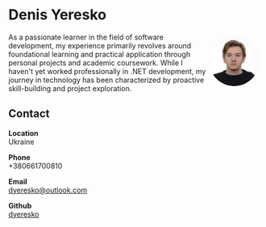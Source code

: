 # Denis Yeresko
<img style="float:right;border-radius:50%;width:100px;padding:6px" src="my-photo.png" />
As a passionate learner in the field of software development, my
experience primarily revolves around foundational learning and
practical application through personal projects and academic
coursework. While I haven't yet worked professionally in .NET
development, my journey in technology has been characterized
by proactive skill-building and project exploration.

## Contact
**Location**\
Ukraine

**Phone**\
+380661700810

**Email**\
dyeresko@outlook.com

**Github**\
[dyeresko](https://github.com/dyeresko)
